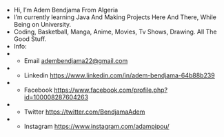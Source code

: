 - Hi, I’m Adem Bendjama From Algeria 
- I’m currently learning Java And Making Projects Here And There, While Being on University.
- Coding, Basketball, Manga, Anime, Movies, Tv Shows, Drawing. All The Good Stuff.
- Info: 
- - Email         adembendjama22@gmail.com
- - Linkedin      https://www.linkedin.com/in/adem-bendjama-64b88b239
- - Facebook      https://www.facebook.com/profile.php?id=100008287604263
- - Twitter       https://twitter.com/BendjamaAdem
- - Instagram     https://www.instagram.com/adampipou/

